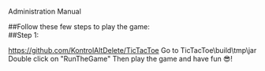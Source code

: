 Administration Manual

##Follow these few steps to play the game: <br />
##Step 1:

https://github.com/KontrolAltDelete/TicTacToe
Go to TicTacToe\build\tmp\jar
Double click on "RunTheGame"
Then play the game and have fun :sunglasses:!
